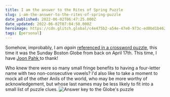 ```yaml
---
title: I am the answer to the Rites of Spring Puzzle
slug: i-am-the-answer-to-the-rites-of-spring-puzzle
date_published: 2022-06-02T06:47:25.000Z
date_updated: 2022-06-02T07:04:50.000Z
heroimage: https://cdn.glitch.global/c4e475b2-a54e-47e0-973c-ed0bd1b46262/boston-globe-puzzle.png?v=1669518574441
tags: [personal]
---
```


Somehow, improbably, I am *again* [referenced in a crossword puzzle](/2022/05/20/i-am-the-answer-to-the-sexual-tension-puzzle/), this time it was the Sunday Boston Globe from back on April 17th. This time, I have [Joon Pahk ](https://twitter.com/joonpahk/status/1515722678459678721)to thank!

Who knew there were so many small fringe benefits to having a four-letter name with two non-consecutive vowels? I'd also like to take a moment to mock all of the other Anils of the world, who may be more worthy of acknowledgement, but whose last names may be less likely to fit into a small list of puzzle clues.
![](https://cdn.glitch.global/c4e475b2-a54e-47e0-973c-ed0bd1b46262/globe-puzzle-answer.png?v=1669526559236 "Answer key to the Globe's puzzle")
